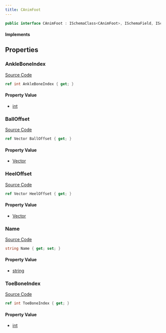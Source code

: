 ```yaml
---
title: CAnimFoot
---
```


```csharp
public interface CAnimFoot : ISchemaClass<CAnimFoot>, ISchemaField, ISchemaClass, INativeHandle
```

#### Implements

## Properties

### AnkleBoneIndex

[Source Code](https://github.com/swiftly-solution/swiftlys2/blob/beta/managed/src/SwiftlyS2.Generated/Schemas/Interfaces/CAnimFoot.cs#L22)

```csharp
ref int AnkleBoneIndex { get; }
```

#### Property Value

- [int](https://learn.microsoft.com/dotnet/api/system.int32)

### BallOffset

[Source Code](https://github.com/swiftly-solution/swiftlys2/blob/beta/managed/src/SwiftlyS2.Generated/Schemas/Interfaces/CAnimFoot.cs#L18)

```csharp
ref Vector BallOffset { get; }
```

#### Property Value

- [Vector](/docs/api/shared/natives/vector)

### HeelOffset

[Source Code](https://github.com/swiftly-solution/swiftlys2/blob/beta/managed/src/SwiftlyS2.Generated/Schemas/Interfaces/CAnimFoot.cs#L20)

```csharp
ref Vector HeelOffset { get; }
```

#### Property Value

- [Vector](/docs/api/shared/natives/vector)

### Name

[Source Code](https://github.com/swiftly-solution/swiftlys2/blob/beta/managed/src/SwiftlyS2.Generated/Schemas/Interfaces/CAnimFoot.cs#L16)

```csharp
string Name { get; set; }
```

#### Property Value

- [string](https://learn.microsoft.com/dotnet/api/system.string)

### ToeBoneIndex

[Source Code](https://github.com/swiftly-solution/swiftlys2/blob/beta/managed/src/SwiftlyS2.Generated/Schemas/Interfaces/CAnimFoot.cs#L24)

```csharp
ref int ToeBoneIndex { get; }
```

#### Property Value

- [int](https://learn.microsoft.com/dotnet/api/system.int32)

